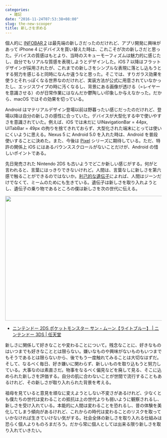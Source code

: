 ```yaml
---
categories:
  - 雑記
date: "2016-11-24T07:53:38+08:00"
slug: the-new-scooper
title: 新しさを求める
---
```


個人的に [INFOBAR 2](http://www.au.kddi.com/mobile/product/archive/featurephone/dp/infobar2/) は最先端の新しさだったのだけれど、アプリ開発に興味があって iPhone 4 にデバイスを買い替えた時は、これこそが次の新しさだと思った。デバイスの質感はもとより、当時のスキューモーフィズムは魅力的に感じたし、自分でもリアルな質感を表現しようとデザインした。iOS 7 以降はフラットデザインが採用されたが、これまでの新しさをシンプルな表現に落とし込もうとする努力を感じると同時になんか違うなと思った。そこでは、すりガラス効果を使うとそれっぽくなる世界なのだけれど、実装方法が公式に用意されていなかったし、エッジスワイプの時に汚くなるし、背景にある画像が透ける（=レイヤーを意識させる）のが日常作業にはなんだか鬱陶しい印象しか与えなかった。だから、macOS ではその効果を切っている。

Android はマテリアルデザイン登場以前は野暮ったい感じだったのだけれど、登場以降は自分の新しさの感性に合っていた。デバイスが大型化する中で使いやすさを意識されていた。例えば、iOS では未だに UINavigationBar = 44px, UITabBar = 49px の拘りを捨てきれておらず、大型化された端末にとっては使いにくいように思える。Nexus 5 に Android 5.0 を入れた時は、Android を普段使いすることに決めた。また、今後は [Pixel](https://www.android.com/phones/pixel/) シリーズに期待している。ただ、特許の関係上 iOS にはあるバウンススクロールがないことだけが、Android の惜しいポイントである。

先日発売された Nintendo 2DS も古いようでどこか新しい感じがする。何がと言われると、言葉にはっきりできないけれど。人間は、言葉なしに新しさを第六感で触ることができるのではないか。[利己的な遺伝子](http://www.amazon.co.jp/exec/obidos/ASIN/4314010037/rakuishi-22/ref=nosim/)によれば、人間はジーンだけでなくて、ミームのためにも生きている。遺伝子は新しさを取り入れようとし、遺伝子の乗り物であるところの僕は新しさを次の世代に伝える。

<img alt="" src="/images/2016/11/nintendo2ds.png" width="960" height="401">

- [ニンテンドー 2DS ポケットモンスター サン・ムーン【ライトブルー】 | ニンテンドー 3DS | 任天堂](https://www.nintendo.co.jp/3ds/hardware/pack/pokemon/index.html)

新しさに関係して好きなことや変わることについて。残念なことに、好きなものはいつまでも好きなこととは限らない。嫌いなものや興味がないものもいつまでもそうであるとは限らないから、後でもう一度触れてみることは大切なはずだ。そして、なるべく毎日、好き嫌いに関わらず、新しいものを取り込もうと努力している。大事なのは素直さだ。物事をなるべく偏見などを廃して見る、そこに込められた新しさを評価する。自分の肌に合わないことが世間で流行することもあるけれど、その新しさが取り入れられた背景を考える。

祖母を見ていると意見を頑なに変えようとしない不変さがあるけれど、少なくとも僕たちの世代は変わることの抵抗は上の世代よりも弱いように観察されるし、新しさを受け入れている。本能的に人間は変わることを恐れるし、昔の体験を美化してしまう傾向があるけれど、これからの時代は変わることのリスクを取っていかなければ生きていけない気がする。社会全体の新しさを取り入れる仕組みは恐らく個人よりものろまだろう。だから常に個人としては出来る限り新しさを取り入れていきたい。
